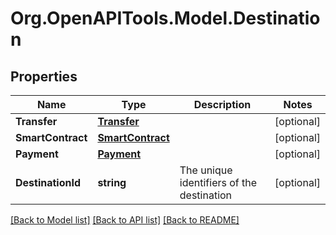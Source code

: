
# Org.OpenAPITools.Model.Destination

## Properties

Name | Type | Description | Notes
------------ | ------------- | ------------- | -------------
**Transfer** | [**Transfer**](Transfer.md) |  | [optional] 
**SmartContract** | [**SmartContract**](SmartContract.md) |  | [optional] 
**Payment** | [**Payment**](Payment.md) |  | [optional] 
**DestinationId** | **string** | The unique identifiers of the destination | [optional] 

[[Back to Model list]](../README.md#documentation-for-models)
[[Back to API list]](../README.md#documentation-for-api-endpoints)
[[Back to README]](../README.md)


